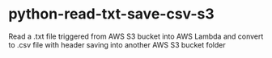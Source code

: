 # python-read-txt-save-csv-s3
Read a .txt file triggered from AWS S3 bucket into AWS Lambda and convert to .csv file with header saving into another AWS S3 bucket folder

